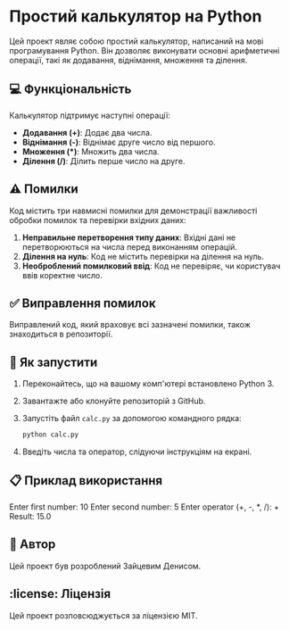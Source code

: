 # Простий калькулятор на Python

Цей проект являє собою простий калькулятор, написаний на мові програмування Python. Він дозволяє виконувати основні арифметичні операції, такі як додавання, віднімання, множення та ділення.

## :computer: Функціональність

Калькулятор підтримує наступні операції:

*   **Додавання (+)**: Додає два числа.
*   **Віднімання (-)**: Віднімає друге число від першого.
*   **Множення (*)**: Множить два числа.
*   **Ділення (/)**: Ділить перше число на друге.

## :warning: Помилки

Код містить три навмисні помилки для демонстрації важливості обробки помилок та перевірки вхідних даних:

1.  **Неправильне перетворення типу даних**: Вхідні дані не перетворюються на числа перед виконанням операцій.
2.  **Ділення на нуль**: Код не містить перевірки на ділення на нуль.
3.  **Необроблений помилковий ввід**: Код не перевіряє, чи користувач ввів коректне число.

## :white_check_mark: Виправлення помилок

Виправлений код, який враховує всі зазначені помилки, також знаходиться в репозиторії.

## :rocket: Як запустити

1.  Переконайтесь, що на вашому комп'ютері встановлено Python 3.
2.  Завантажте або клонуйте репозиторій з GitHub.
3.  Запустіть файл `calc.py` за допомогою командного рядка:

    ```bash
    python calc.py
    ```

4.  Введіть числа та оператор, слідуючи інструкціям на екрані.

## :clipboard: Приклад використання
Enter first number: 10
Enter second number: 5
Enter operator (+, -, *, /): +
Result: 15.0
## :handshake: Автор

Цей проект був розроблений Зайцевим Денисом.

## :license: Ліцензія

Цей проект розповсюджується за ліцензією MIT.

